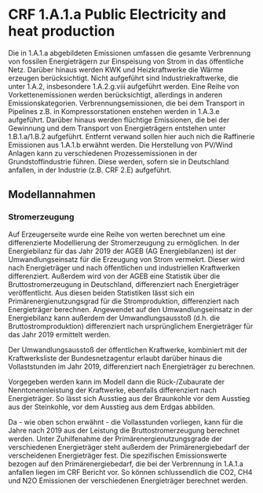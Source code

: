 # CRF 1.A.1.a Public Electricity and heat production

Die in 1.A.1.a abgebildeten Emissionen umfassen die gesamte Verbrennung von fossilen Energieträgern zur Einspeisung von Strom in das öffentliche Netz.
Darüber hinaus werden KWK und Heizkraftwerke die Wärme erzeugen berücksichtigt.
Nicht aufgeführt sind Industriekraftwerke, die unter 1.A.2, insbesondere 1.A.2.g.viii aufgeführt werden.
Eine Reihe von Vorkettenemissionen werden berücksichtigt, allerdings in anderen Emissionskategorien.
Verbrennungsemissionen, die bei dem Transport in Pipelines z.B. in Kompressorstationen enstehen werden in 1.A.3.e aufgeführt.
Darüber hinaus werden flüchtige Emissionen, die bei der Gewinnung und dem Transport von Energieträgern entstehen unter 1.B.1.a/1.B.2 aufgeführt.
Entfernt verwand sollen hier auch nich die Raffinerie Emissionen aus 1.A.1.b erwähnt werden.
Die Herstellung von PV/Wind Anlagen kann zu verschiedenen Prozessemissionen in der Grundstoffindustrie führen.
Diese werden, sofern sie in Deutschland anfallen, in der Industrie (z.B. CRF 2.E) aufgeführt.

## Modellannahmen

### Stromerzeugung

Auf Erzeugerseite wurde eine Reihe von werten berechnet um eine differenzierte Modellierung der Stromerzeugung zu ermöglichen.
In der Energiebilanz für das Jahr 2019 der AGEB (AG Energiebilanzen) ist der Umwandlungseinsatz für die Erzeugung von Strom vermekrt.
Dieser wird nach Energieträger und nach öffentlichen und industriellen Kraftwerken differenziert.
Außerdem wird von der AGEB eine Statistik über die Bruttostromerzeugung in Deutschland, differenziert nach Energieträger veröffentlicht.
Aus diesen beiden Statistiken lässt sich ein Primärenergienutzungsgrad für die Stromproduktion, differenziert nach Energieträger berechnen.
Angewendet auf den Umwandlungseinsatz in der Energiebilanz kann außerdem der Umwandlungsausstoß (d.h. die Bruttostromproduktion) differenziert nach ursprünglichem Energieträger für das Jahr 2019 ermittelt werden.

Der Umwandlungsausstoß der öffentlichen Kraftwerke, kombiniert mit der Kraftwerksliste der Bundesnetzagentur erlaubt darüber hinaus die Vollaststunden im Jahr 2019, differenziert nach Energieträger zu berechnen.

Vorgegeben werden kann im Modell dann die Rück-/Zubaurate der Nenntonennleistung der Kraftwerke, ebenfalls differenziert nach Energieträger.
So lässt sich Ausstieg aus der Braunkohle vor dem Ausstieg aus der Steinkohle, vor dem Ausstieg aus dem Erdgas abbilden.

Da - wie oben schon erwähnt - die Vollasstunden vorliegen, kann für die Jahre nach 2019 aus der Leistung die Bruttostromerzeugung berechnet werden.
Unter Zuhilfenahme der Primärenergienutzungsgrade der verschiedenen Energieträger steht außerdem der Primärenergiebedarf der verscheidenen Energieträger fest.
Die spezifischen Emissionswerte bezogen auf den Primärenergiebedarf, die bei der Verbrennung in 1.A.1.a anfallen liegen im CRF Bericht vor.
So können schlussendlich die CO2, CH4 und N2O Emissionen der verschiedenen Energieträger berechnet werden.
